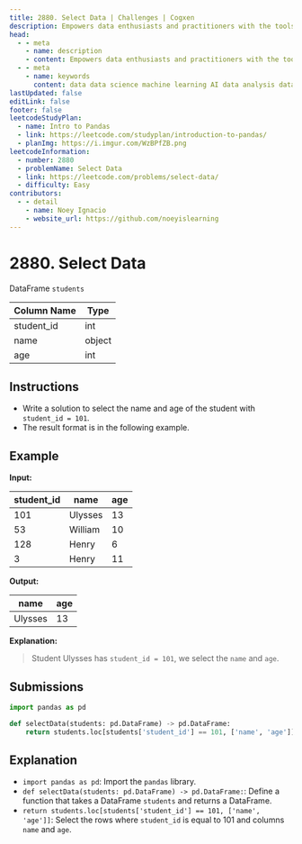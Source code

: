 ```yaml
---
title: 2880. Select Data | Challenges | Cogxen
description: Empowers data enthusiasts and practitioners with the tools and knowledge to unlock the potential of data.
head:
  - - meta
    - name: description
    - content: Empowers data enthusiasts and practitioners with the tools and knowledge to unlock the potential of data.
  - - meta
    - name: keywords
      content: data data science machine learning AI data analysis data-driven data enthusiasts data practitioners
lastUpdated: false
editLink: false
footer: false
leetcodeStudyPlan:
  - name: Intro to Pandas
  - link: https://leetcode.com/studyplan/introduction-to-pandas/
  - planImg: https://i.imgur.com/WzBPfZB.png
leetcodeInformation:
  - number: 2880
  - problemName: Select Data
  - link: https://leetcode.com/problems/select-data/
  - difficulty: Easy
contributors:
  - - detail
    - name: Noey Ignacio
    - website_url: https://github.com/noeyislearning
---
```


# 2880. Select Data

DataFrame `students`

<ScrollableTableContainer>

| Column Name | Type   |
| ----------- | ------ |
| student_id  | int    |
| name        | object |
| age         | int    |

</ScrollableTableContainer>

## Instructions

- Write a solution to select the name and age of the student with `student_id = 101`.
- The result format is in the following example.

## Example

**Input:**

<ScrollableTableContainer>

| student_id | name    | age |
| ---------- | ------- | --- |
| 101        | Ulysses | 13  |
| 53         | William | 10  |
| 128        | Henry   | 6   |
| 3          | Henry   | 11  |

</ScrollableTableContainer>

**Output:**

<ScrollableTableContainer>

| name    | age |
| ------- | --- |
| Ulysses | 13  |

</ScrollableTableContainer>

**Explanation:**

> Student Ulysses has `student_id = 101`, we select the `name` and `age`.

## Submissions

```python :line-numbers
import pandas as pd

def selectData(students: pd.DataFrame) -> pd.DataFrame:
    return students.loc[students['student_id'] == 101, ['name', 'age']]
```

## Explanation

<CustomAccordion title="Python (Pandas)" submitted_by="@noeyislearning" submit_website_url="https://github.com/noeyislearning" :collapsed=false>

- `import pandas as pd`: Import the `pandas` library.
- `def selectData(students: pd.DataFrame) -> pd.DataFrame:`: Define a function that takes a DataFrame `students` and returns a DataFrame.
- `return students.loc[students['student_id'] == 101, ['name', 'age']]`: Select the rows where `student_id` is equal to 101 and columns `name` and `age`.

</CustomAccordion>
